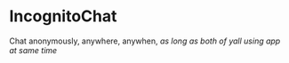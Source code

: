 # IncognitoChat
 Chat anonymously, anywhere, anywhen, *as long as both of yall using app at same time*

